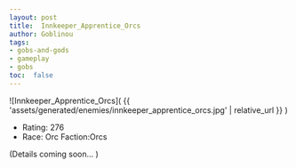 ```yaml
---
layout: post
title:  Innkeeper_Apprentice_Orcs
author: Goblinou
tags:
- gobs-and-gods
- gameplay
- gobs
toc:  false
---
```


![Innkeeper_Apprentice_Orcs]( {{ 'assets/generated/enemies/innkeeper_apprentice_orcs.jpg' | relative_url }} )
- Rating: 276
- Race: Orc  Faction:Orcs

(Details coming soon... )